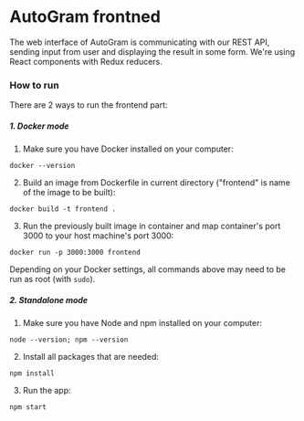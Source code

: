 # AutoGram frontned

The web interface of AutoGram is communicating with our REST API, sending input from user and displaying the result in some form.
We're using React components with Redux reducers.

### How to run

There are 2 ways to run the frontend part:

##### 1. Docker mode

1. Make sure you have Docker installed on your computer: 
```
docker --version
```
2. Build an image from Dockerfile in current directory  ("frontend" is name of the image to be built): 
```
docker build -t frontend .
```
3. Run the previously built image in container and map container's port 3000 to your host machine's port 3000: 
```
docker run -p 3000:3000 frontend
```
 
Depending on your Docker settings, all commands above may need to be run as root (with `sudo`). 

##### 2. Standalone mode

1. Make sure you have Node and npm installed on your computer:
```
node --version; npm --version
```
2. Install all packages that are needed:
```
npm install
```
3. Run the app:
```
npm start
```
